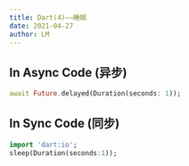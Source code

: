 ```yaml
---
title: Dart(4)——睡眠
date: 2021-04-27
author: LM
---
```


## In Async Code (异步)

```dart
await Future.delayed(Duration(seconds: 1));
```

## In Sync Code (同步)

```dart
import 'dart:io';
sleep(Duration(seconds:1));
```

